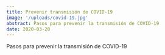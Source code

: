 ```yaml
---
title: Prevenir transmisión de COVID-19
image: '/uploads/covid-19.jpg'
abstract: Pasos para prevenir la transmisión de COVID-19
date: 2020-03-20
---
```

Pasos para prevenir la transmisión de COVID-19
